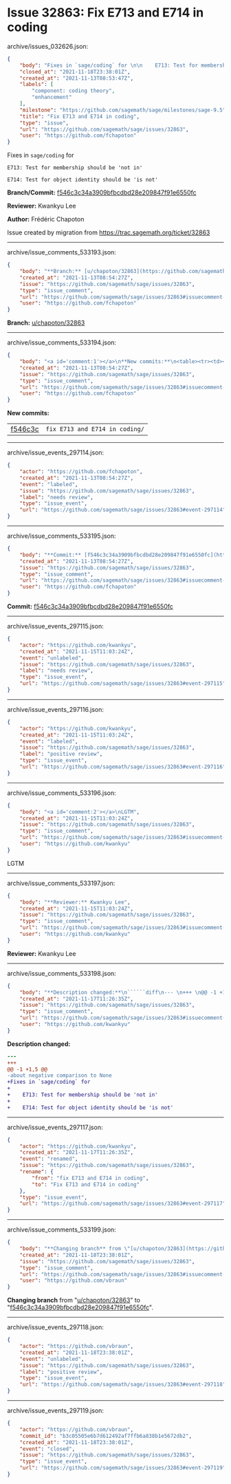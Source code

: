 # Issue 32863: Fix E713 and E714 in coding

archive/issues_032626.json:
```json
{
    "body": "Fixes in `sage/coding` for \n\n    E713: Test for membership should be 'not in' \n\n    E714: Test for object identity should be 'is not' \n\n**Branch/Commit:** [f546c3c34a3909bfbcdbd28e209847f91e6550fc](https://github.com/sagemath/sagetrac-mirror/commit/f546c3c34a3909bfbcdbd28e209847f91e6550fc)\n\n**Reviewer:** Kwankyu Lee\n\n**Author:** Fr\u00e9d\u00e9ric Chapoton\n\nIssue created by migration from https://trac.sagemath.org/ticket/32863\n\n",
    "closed_at": "2021-11-18T23:38:01Z",
    "created_at": "2021-11-13T08:53:47Z",
    "labels": [
        "component: coding theory",
        "enhancement"
    ],
    "milestone": "https://github.com/sagemath/sage/milestones/sage-9.5",
    "title": "Fix E713 and E714 in coding",
    "type": "issue",
    "url": "https://github.com/sagemath/sage/issues/32863",
    "user": "https://github.com/fchapoton"
}
```
Fixes in `sage/coding` for 

    E713: Test for membership should be 'not in' 

    E714: Test for object identity should be 'is not' 

**Branch/Commit:** [f546c3c34a3909bfbcdbd28e209847f91e6550fc](https://github.com/sagemath/sagetrac-mirror/commit/f546c3c34a3909bfbcdbd28e209847f91e6550fc)

**Reviewer:** Kwankyu Lee

**Author:** Frédéric Chapoton

Issue created by migration from https://trac.sagemath.org/ticket/32863





---

archive/issue_comments_533193.json:
```json
{
    "body": "**Branch:** [u/chapoton/32863](https://github.com/sagemath/sagetrac-mirror/tree/u/chapoton/32863)",
    "created_at": "2021-11-13T08:54:27Z",
    "issue": "https://github.com/sagemath/sage/issues/32863",
    "type": "issue_comment",
    "url": "https://github.com/sagemath/sage/issues/32863#issuecomment-533193",
    "user": "https://github.com/fchapoton"
}
```

**Branch:** [u/chapoton/32863](https://github.com/sagemath/sagetrac-mirror/tree/u/chapoton/32863)



---

archive/issue_comments_533194.json:
```json
{
    "body": "<a id='comment:1'></a>\n**New commits:**\n<table><tr><td><a href=\"https://github.com/sagemath/sagetrac-mirror/commit/f546c3c34a3909bfbcdbd28e209847f91e6550fc\">f546c3c</a></td><td><code>fix E713 and E714 in coding/</code></td></tr></table>\n",
    "created_at": "2021-11-13T08:54:27Z",
    "issue": "https://github.com/sagemath/sage/issues/32863",
    "type": "issue_comment",
    "url": "https://github.com/sagemath/sage/issues/32863#issuecomment-533194",
    "user": "https://github.com/fchapoton"
}
```

<a id='comment:1'></a>
**New commits:**
<table><tr><td><a href="https://github.com/sagemath/sagetrac-mirror/commit/f546c3c34a3909bfbcdbd28e209847f91e6550fc">f546c3c</a></td><td><code>fix E713 and E714 in coding/</code></td></tr></table>




---

archive/issue_events_297114.json:
```json
{
    "actor": "https://github.com/fchapoton",
    "created_at": "2021-11-13T08:54:27Z",
    "event": "labeled",
    "issue": "https://github.com/sagemath/sage/issues/32863",
    "label": "needs review",
    "type": "issue_event",
    "url": "https://github.com/sagemath/sage/issues/32863#event-297114"
}
```



---

archive/issue_comments_533195.json:
```json
{
    "body": "**Commit:** [f546c3c34a3909bfbcdbd28e209847f91e6550fc](https://github.com/sagemath/sagetrac-mirror/commit/f546c3c34a3909bfbcdbd28e209847f91e6550fc)",
    "created_at": "2021-11-13T08:54:27Z",
    "issue": "https://github.com/sagemath/sage/issues/32863",
    "type": "issue_comment",
    "url": "https://github.com/sagemath/sage/issues/32863#issuecomment-533195",
    "user": "https://github.com/fchapoton"
}
```

**Commit:** [f546c3c34a3909bfbcdbd28e209847f91e6550fc](https://github.com/sagemath/sagetrac-mirror/commit/f546c3c34a3909bfbcdbd28e209847f91e6550fc)



---

archive/issue_events_297115.json:
```json
{
    "actor": "https://github.com/kwankyu",
    "created_at": "2021-11-15T11:03:24Z",
    "event": "unlabeled",
    "issue": "https://github.com/sagemath/sage/issues/32863",
    "label": "needs review",
    "type": "issue_event",
    "url": "https://github.com/sagemath/sage/issues/32863#event-297115"
}
```



---

archive/issue_events_297116.json:
```json
{
    "actor": "https://github.com/kwankyu",
    "created_at": "2021-11-15T11:03:24Z",
    "event": "labeled",
    "issue": "https://github.com/sagemath/sage/issues/32863",
    "label": "positive review",
    "type": "issue_event",
    "url": "https://github.com/sagemath/sage/issues/32863#event-297116"
}
```



---

archive/issue_comments_533196.json:
```json
{
    "body": "<a id='comment:2'></a>\nLGTM",
    "created_at": "2021-11-15T11:03:24Z",
    "issue": "https://github.com/sagemath/sage/issues/32863",
    "type": "issue_comment",
    "url": "https://github.com/sagemath/sage/issues/32863#issuecomment-533196",
    "user": "https://github.com/kwankyu"
}
```

<a id='comment:2'></a>
LGTM



---

archive/issue_comments_533197.json:
```json
{
    "body": "**Reviewer:** Kwankyu Lee",
    "created_at": "2021-11-15T11:03:24Z",
    "issue": "https://github.com/sagemath/sage/issues/32863",
    "type": "issue_comment",
    "url": "https://github.com/sagemath/sage/issues/32863#issuecomment-533197",
    "user": "https://github.com/kwankyu"
}
```

**Reviewer:** Kwankyu Lee



---

archive/issue_comments_533198.json:
```json
{
    "body": "**Description changed:**\n``````diff\n--- \n+++ \n@@ -1 +1,5 @@\n-about negative comparison to None\n+Fixes in `sage/coding` for \n+\n+    E713: Test for membership should be 'not in' \n+\n+    E714: Test for object identity should be 'is not' \n``````\n",
    "created_at": "2021-11-17T11:26:35Z",
    "issue": "https://github.com/sagemath/sage/issues/32863",
    "type": "issue_comment",
    "url": "https://github.com/sagemath/sage/issues/32863#issuecomment-533198",
    "user": "https://github.com/kwankyu"
}
```

**Description changed:**
``````diff
--- 
+++ 
@@ -1 +1,5 @@
-about negative comparison to None
+Fixes in `sage/coding` for 
+
+    E713: Test for membership should be 'not in' 
+
+    E714: Test for object identity should be 'is not' 
``````




---

archive/issue_events_297117.json:
```json
{
    "actor": "https://github.com/kwankyu",
    "created_at": "2021-11-17T11:26:35Z",
    "event": "renamed",
    "issue": "https://github.com/sagemath/sage/issues/32863",
    "rename": {
        "from": "fix E713 and E714 in coding",
        "to": "Fix E713 and E714 in coding"
    },
    "type": "issue_event",
    "url": "https://github.com/sagemath/sage/issues/32863#event-297117"
}
```



---

archive/issue_comments_533199.json:
```json
{
    "body": "**Changing branch** from \"[u/chapoton/32863](https://github.com/sagemath/sagetrac-mirror/tree/u/chapoton/32863)\" to \"[f546c3c34a3909bfbcdbd28e209847f91e6550fc](https://github.com/sagemath/sagetrac-mirror/commit/f546c3c34a3909bfbcdbd28e209847f91e6550fc)\".",
    "created_at": "2021-11-18T23:38:01Z",
    "issue": "https://github.com/sagemath/sage/issues/32863",
    "type": "issue_comment",
    "url": "https://github.com/sagemath/sage/issues/32863#issuecomment-533199",
    "user": "https://github.com/vbraun"
}
```

**Changing branch** from "[u/chapoton/32863](https://github.com/sagemath/sagetrac-mirror/tree/u/chapoton/32863)" to "[f546c3c34a3909bfbcdbd28e209847f91e6550fc](https://github.com/sagemath/sagetrac-mirror/commit/f546c3c34a3909bfbcdbd28e209847f91e6550fc)".



---

archive/issue_events_297118.json:
```json
{
    "actor": "https://github.com/vbraun",
    "created_at": "2021-11-18T23:38:01Z",
    "event": "unlabeled",
    "issue": "https://github.com/sagemath/sage/issues/32863",
    "label": "positive review",
    "type": "issue_event",
    "url": "https://github.com/sagemath/sage/issues/32863#event-297118"
}
```



---

archive/issue_events_297119.json:
```json
{
    "actor": "https://github.com/vbraun",
    "commit_id": "b3c05505e6b7d612492af7ffb6a838b1e5672db2",
    "created_at": "2021-11-18T23:38:01Z",
    "event": "closed",
    "issue": "https://github.com/sagemath/sage/issues/32863",
    "type": "issue_event",
    "url": "https://github.com/sagemath/sage/issues/32863#event-297119"
}
```
